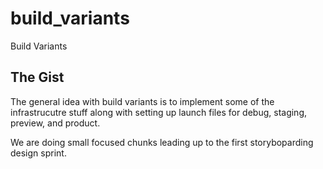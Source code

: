# build_variants

Build Variants

## The Gist

The general idea with build variants is to implement some of the infrastrucutre stuff along with setting up launch files for debug, staging, preview, and product.

We are doing small focused chunks leading up to the first storyboparding design sprint.


